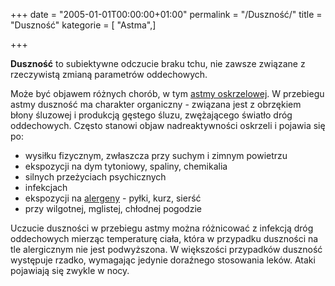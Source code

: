 +++
date = "2005-01-01T00:00:00+01:00"
permalink = "/Duszność/"
title = "Duszność"
kategorie = [ "Astma",]

+++

**Duszność** to subiektywne odczucie braku tchu, nie zawsze związane z rzeczywistą zmianą parametrów oddechowych.

Może być objawem różnych chorób, w tym [astmy oskrzelowej](/atopedia/astma_oskrzelowa "wikilink"). W przebiegu astmy duszność ma charakter organiczny - związana jest z obrzękiem błony śluzowej i produkcją gęstego śluzu, zwężającego światło dróg oddechowych. Często stanowi objaw nadreaktywności oskrzeli i pojawia się po:

-   wysiłku fizycznym, zwłaszcza przy suchym i zimnym powietrzu
-   ekspozycji na dym tytoniowy, spaliny, chemikalia
-   silnych przeżyciach psychicznych
-   infekcjach
-   ekspozycji na [alergeny](/atopedia/alergen "wikilink") - pyłki, kurz, sierść
-   przy wilgotnej, mglistej, chłodnej pogodzie

Uczucie duszności w przebiegu astmy można różnicować z infekcją dróg oddechowych mierząc temperaturę ciała, która w przypadku duszności na tle alergicznym nie jest podwyższona. W większości przypadków duszność występuje rzadko, wymagając jedynie doraźnego stosowania leków. Ataki pojawiają się zwykle w nocy.

